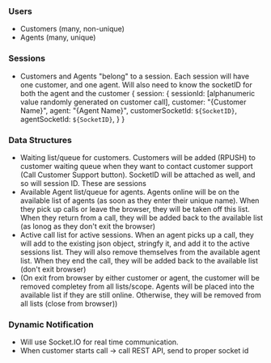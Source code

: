 ### Users
- Customers (many, non-unique)
- Agents (many, unique)

### Sessions
- Customers and Agents "belong" to a session. Each session will have one customer, and one agent. Will also need to know the socketID for both the agent and the customer
{
    session:
        {
            sessionId: [alphanumeric value randomly generated on customer call],
            customer: "{Customer Name}",
            agent: "{Agent Name}",
            customerSocketId: `${SocketID}`,
            agentSocketId: `${SocketID}`,
        } 
}

### Data Structures
- Waiting list/queue for customers. Customers will be added (RPUSH) to customer waiting queue when they want to contact customer support (Call Customer Support button). SocketID will be attached as well, and so will session ID. These are sessions
- Available Agent list/queue for agents. Agents online will be on the available list of agents (as soon as they enter their unique name). When they pick up calls or leave the browser, they will be taken off this list. When they return from a call, they will be added back to the available list (as lonog as they don't exit the browser)
- Active call list for active sessions. When an agent picks up a call, they will add to the existing json object, stringfy it, and add it to the active sessions list. They will also remove themselves from the available agent list. When they end the call, they will be added back to the available list (don't exit browser)
- (On exit from browser by either customer or agent, the customer will be removed completey from all lists/scope. Agents will be placed into the available list if they are still online. Otherwise, they will be removed from all lists (close from browser))

### Dynamic Notification
- Will use Socket.IO for real time communication.
- When customer starts call -> call REST API, send to proper socket id 

